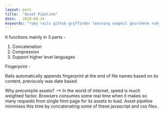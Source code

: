 ```yaml
---
layout: post
title:  "Asset Pipeline"
date:   2019-08-24
keywords: "ruby rails github gryffindor learning swapnil gourshete ruby on rails asset pipeline"
---
```


It functions mainly in 3 parts - 
1. Concatenation
2. Compression
3. Support higher level languages 

Fingerprint - 

Rails automatically appends fingerprint at the end of file names based on its content, previously was date based.


Why precompile assets?
--> In the world of internet, speed is much weighted factor. Browsers consumes some real time when it makes so many requests 
from single html page for its assets to load. Asset pipeline minimises this time by concatenating some of these javascript and css
files. 
